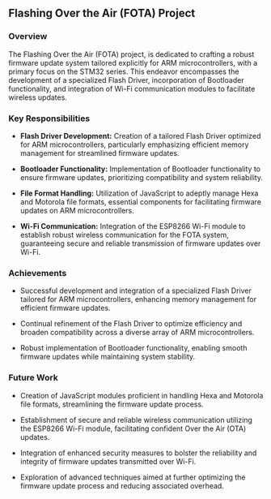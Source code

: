 ## Flashing Over the Air (FOTA) Project

### Overview

The Flashing Over the Air (FOTA) project, is dedicated to crafting a robust firmware update system tailored explicitly for ARM microcontrollers, with a primary focus on the STM32 series. This endeavor encompasses the development of a specialized Flash Driver, incorporation of Bootloader functionality, and integration of Wi-Fi communication modules to facilitate wireless updates.

### Key Responsibilities

- **Flash Driver Development:** Creation of a tailored Flash Driver optimized for ARM microcontrollers, particularly emphasizing efficient memory management for streamlined firmware updates.

- **Bootloader Functionality:** Implementation of Bootloader functionality to ensure firmware updates, prioritizing compatibility and system reliability.

- **File Format Handling:** Utilization of JavaScript to adeptly manage Hexa and Motorola file formats, essential components for facilitating firmware updates on ARM microcontrollers.

- **Wi-Fi Communication:** Integration of the ESP8266 Wi-Fi module to establish robust wireless communication for the FOTA system, guaranteeing secure and reliable transmission of firmware updates over Wi-Fi.

### Achievements

- Successful development and integration of a specialized Flash Driver tailored for ARM microcontrollers, enhancing memory management for efficient firmware updates.

- Continual refinement of the Flash Driver to optimize efficiency and broaden compatibility across a diverse array of ARM microcontrollers.

- Robust implementation of Bootloader functionality, enabling smooth firmware updates while maintaining system stability.

### Future Work

- Creation of JavaScript modules proficient in handling Hexa and Motorola file formats, streamlining the firmware update process.
 
- Establishment of secure and reliable wireless communication utilizing the ESP8266 Wi-Fi module, facilitating confident Over the Air (OTA) updates.

- Integration of enhanced security measures to bolster the reliability and integrity of firmware updates transmitted over Wi-Fi.

- Exploration of advanced techniques aimed at further optimizing the firmware update process and reducing associated overhead.
